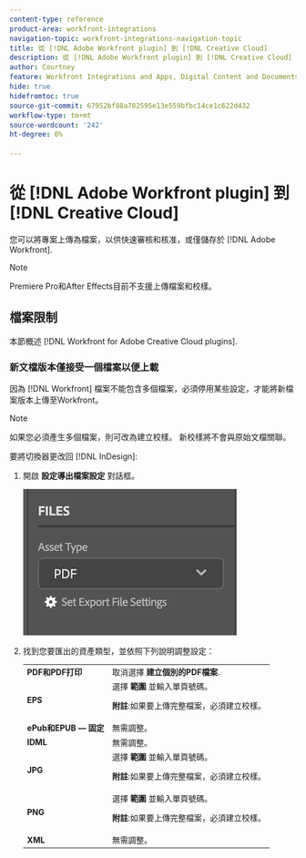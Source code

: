 ```yaml
---
content-type: reference
product-area: workfront-integrations
navigation-topic: workfront-integrations-navigation-topic
title: 從 [!DNL Adobe Workfront plugin] 到 [!DNL Creative Cloud]
description: 從 [!DNL Adobe Workfront plugin] 到 [!DNL Creative Cloud]
author: Courtney
feature: Workfront Integrations and Apps, Digital Content and Documents
hide: true
hidefromtoc: true
source-git-commit: 67952bf88a782595e13e559bfbc14ce1c622d432
workflow-type: tm+mt
source-wordcount: '242'
ht-degree: 0%

---
```



# 從 [!DNL Adobe Workfront plugin] 到 [!DNL Creative Cloud]

您可以將專案上傳為檔案，以供快速審核和核准，或僅儲存於 [!DNL Adobe Workfront].

>[!NOTE]
>
>Premiere Pro和After Effects目前不支援上傳檔案和校樣。


## 檔案限制

本節概述 [!DNL Workfront for Adobe Creative Cloud plugins].

### 新文檔版本僅接受一個檔案以便上載

因為 [!DNL Workfront] 檔案不能包含多個檔案，必須停用某些設定，才能將新檔案版本上傳至Workfront。

>[!NOTE]
>
>如果您必須產生多個檔案，則可改為建立校樣。 新校樣將不會與原始文檔關聯。



要將切換器更改回 [!DNL InDesign]:

1. 開啟 **設定導出檔案設定** 對話框。

   ![](assets/file-export-settings.png)

1. 找到您要匯出的資產類型，並依照下列說明調整設定：

   <table>
    <tr>
    <td><strong>PDF和PDF打印</strong>
    </td>
    <td>取消選擇 <strong>建立個別的PDF檔案</strong>.
    </td>
    </tr>
    <tr>
    <td><strong>EPS</strong>
    </td>
    <td>選擇 <strong>範圍</strong> 並輸入單頁號碼。 
    <p>
    <strong>附註</strong>:如果要上傳完整檔案，必須建立校樣。 
    </td>
    </tr>
    <tr>
    <td><strong>ePub和EPUB — 固定</strong>
    </td>
    <td>無需調整。
    </td>
    </tr>
    <tr>
    <td><strong>IDML</strong>
    </td>
    <td>無需調整。
    </td>
    </tr>
    <tr>
    <td><strong>JPG</strong>
    </td>
    <td>選擇 <strong>範圍</strong> 並輸入單頁號碼。 
    <p>
    <strong>附註</strong>:如果要上傳完整檔案，必須建立校樣。 
    </td>
    </tr>
    <tr>
    <td><strong>PNG</strong>
    </td>
    <td>選擇 <strong>範圍</strong> 並輸入單頁號碼。 
    <p>
    <strong>附註</strong>:如果要上傳完整檔案，必須建立校樣。 
    </td>
    </tr>
    <tr>
    <td><strong>XML</strong>
    </td>
    <td>無需調整。 
    </td>
    </tr>
    </table>
